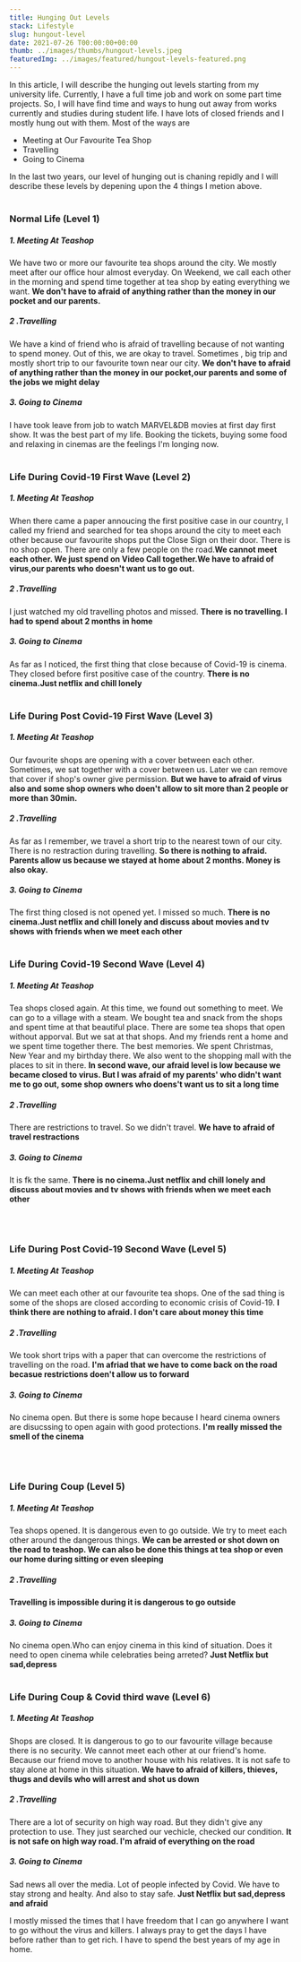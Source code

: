 ```yaml
---
title: Hunging Out Levels
stack: Lifestyle
slug: hungout-level
date: 2021-07-26 T00:00:00+00:00
thumb: ../images/thumbs/hungout-levels.jpeg
featuredImg: ../images/featured/hungout-levels-featured.png
---
```


In this article, I will describe the hunging out levels starting from my university life. Currently, I have a full time job and work on some part time projects. So, I will have find time and ways to hung out away from works currently and studies during student life. I have lots of closed friends and I mostly hung out with them. Most of the ways are

- Meeting at Our Favourite Tea Shop
- Travelling
- Going to Cinema

In the last two years, our level of hunging out is chaning repidly and I will describe these levels by depening upon the 4 things I metion above.
<br><br>
### Normal Life (Level 1)

##### 1. Meeting At Teashop

We have two or more our favourite tea shops around the city. We mostly meet after our office hour almost everyday. On Weekend, we call each other in the morning and spend time together at tea shop by eating everything we want. **We don't have to afraid of anything rather than the money in our pocket and our parents.**

##### 2 .Travelling

We have a kind of friend who is afraid of travelling because of not wanting to spend money. Out of this, we are okay to travel. Sometimes , big trip and mostly short trip to our favourite town near our city. **We don't have to afraid of anything rather than the money in our pocket,our parents and some of the jobs we might delay**

##### 3. Going to Cinema

I have took leave from job to watch MARVEL&DB movies at first day first show. It was the best part of my life. Booking the tickets, buying some food and relaxing in cinemas are the feelings I'm longing now.
<br><br>
### Life During Covid-19 First Wave (Level 2)

##### 1. Meeting At Teashop

When there came a paper annoucing the first positive case in our country, I called my friend and searched for tea shops around the city to meet each other because our favourite shops put the Close Sign on their door. There is no shop open. There are only a few people on the road.**We cannot meet each other. We just spend on Video Call together.We have to afraid of virus,our parents who doesn't want us to go out.**

##### 2 .Travelling

I just watched my old travelling photos and missed.
**There is no travelling. I had to spend about 2 months in home**

##### 3. Going to Cinema

As far as I noticed, the first thing that close because of Covid-19 is cinema. They closed before first positive case of the country.
**There is no cinema.Just netflix and chill lonely**
<br><br>
### Life During Post Covid-19 First Wave (Level 3)

##### 1. Meeting At Teashop

Our favourite shops are opening with a cover between each other. Sometimes, we sat together with a cover between us. Later we can remove that cover if shop's owner give permission.
**But we have to afraid of virus also and some shop owners who doen't allow to sit more than 2 people or more than 30min.**

##### 2 .Travelling

As far as I remember, we travel a short trip to the nearest town of our city. There is no restraction during travelling.
**So there is nothing to afraid. Parents allow us because we stayed at home about 2 months. Money is also okay.**

##### 3. Going to Cinema

The first thing closed is not opened yet. I missed so much.
**There is no cinema.Just netflix and chill lonely and discuss about movies and tv shows with friends when we meet each other**
<br><br>
### Life During Covid-19 Second Wave (Level 4)

##### 1. Meeting At Teashop

Tea shops closed again. At this time, we found out something to meet. We can go to a village with a steam. We bought tea and snack from the shops and spent time at that beautiful place. There are some tea shops that open without apporval. But we sat at that shops. And my friends rent a home and we spent time together there. The best memories. We spent Christmas, New Year and my birthday there. We also went to the shopping mall with the places to sit in there.
**In second wave, our afraid level is low because we became closed to virus. But I was afraid of my parents' who didn't want me to go out, some shop owners who doens't want us to sit a long time**

##### 2 .Travelling

There are restrictions to travel. So we didn't travel.
**We have to afraid of travel restractions**

##### 3. Going to Cinema

It is fk the same.
**There is no cinema.Just netflix and chill lonely and discuss about movies and tv shows with friends when we meet each other**

<br><br>
### Life During Post Covid-19 Second Wave (Level 5)

##### 1. Meeting At Teashop

We can meet each other at our favourite tea shops. One of the sad thing is some of the shops are closed according to economic crisis of Covid-19.
**I think there are nothing to afraid. I don't care about money this time**

##### 2 .Travelling

We took short trips with a paper that can overcome the restrictions of travelling on the road.
**I'm afriad that we have to come back on the road becasue restrictions doen't allow us to forward**

##### 3. Going to Cinema

No cinema open. But there is some hope because I heard cinema owners are disucssing to open again with good protections.
**I'm really missed the smell of the cinema**

<br><br>
### Life During Coup (Level 5)
##### 1. Meeting At Teashop

Tea shops opened. It is dangerous even to go outside. We try to meet each other around the dangerous things.
**We can be arrested or shot down on the road to teashop. We can also be done this things at tea shop or even our home during sitting or even sleeping**

##### 2 .Travelling

**Travelling is impossible during it is dangerous to go outside**

##### 3. Going to Cinema

No cinema open.Who can enjoy cinema in this kind of situation. Does it need to open cinema while celebraties being arreted?
**Just Netflix but sad,depress**
<br><br>
### Life During Coup & Covid third wave (Level 6)
##### 1. Meeting At Teashop
Shops are closed. It is dangerous to go to our favourite village because there is no security. We cannot meet each other at our friend's home. Because our friend move to another house with his relatives. It is not safe to stay alone at home in this situation. 
**We have to afraid of killers, thieves, thugs and devils who will arrest and shot us down**

##### 2 .Travelling
There are a lot of security on high way road. But they didn't give any protection to use. They just searched our vechicle, checked our condition. 
**It is not safe on high way road. I'm afraid of everything on the road**

##### 3. Going to Cinema

Sad news all over the media. Lot of people infected by Covid. We have to stay strong and healty. And also to stay safe.
**Just Netflix but sad,depress and afraid**

I mostly missed the times that I have freedom that I can go anywhere I want to go without the virus and killers. I always pray to get the days I have before rather than to get rich. I have to spend the best years of my age in home.
